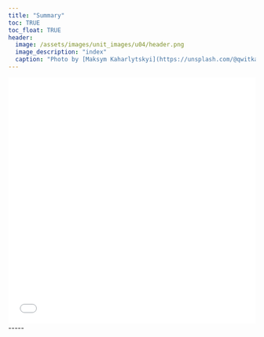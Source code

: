 ```yaml
---
title: "Summary"
toc: TRUE
toc_float: TRUE
header:
  image: /assets/images/unit_images/u04/header.png
  image_description: "index"
  caption: "Photo by [Maksym Kaharlytskyi](https://unsplash.com/@qwitka?utm_source=unsplash&amp;utm_medium=referral&amp;utm_content=creditCopyText) from [Unsplash](https://unsplash.com/?utm_source=unsplash&amp;utm_medium=referral&amp;utm_content=creditCopyText)"
---
```



<iframe src="/moer-base-python/assets/tests/unit04/control-structures.html" width="100%" height="500px" style="border:none;"></iframe> 
-----

<!--
## Further reading

add some day
-->
